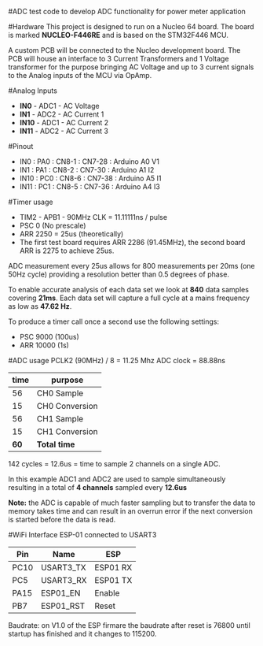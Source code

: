 #ADC test code
to develop ADC functionality for power meter application

#Hardware
This project is designed to run on a Nucleo 64 board. The board is marked **NUCLEO-F446RE** and is based on the STM32F446 MCU.

A custom PCB will be connected to the Nucleo development board. The PCB will house an interface to 3 Current Transformers and 1 Voltage transformer for the purpose bringing AC Voltage and up to 3 current signals to the Analog inputs of the MCU via OpAmp.

#Analog Inputs
- **IN0** - ADC1 - AC Voltage
- **IN1** - ADC2 - AC Current 1
- **IN10** - ADC1 - AC Current 2
- **IN11** - ADC2 - AC Current 3

#Pinout
- IN0 : PA0 : CN8-1 : CN7-28 : Arduino A0 V1
- IN1 : PA1 : CN8-2 : CN7-30 : Arduino A1 I2
- IN10 : PC0 : CN8-6 : CN7-38 : Arduino A5 I1
- IN11 : PC1 : CN8-5 : CN7-36 : Arduino A4 I3

#Timer usage
- TIM2 - APB1 - 90MHz CLK = 11.11111ns / pulse
- PSC 0 (No prescale)
- ARR 2250 = 25us (theoretically)
- The first test board requires ARR 2286  (91.45MHz), the second board ARR is 2275 to achieve 25us.

ADC measurement every 25us allows for 800 measurements per 20ms (one 50Hz cycle) providing a resolution better than 0.5 degrees of phase.

To enable accurate analysis of each data set we look at **840** data samples covering **21ms**. Each data set will capture a full cycle at a mains frequency as low as  **47.62 Hz**. 

To produce a timer call once a second use the following settings:
- PSC 9000 (100us)
- ARR 10000 (1s)

#ADC usage
PCLK2 (90MHz) / 8 = 11.25 Mhz ADC clock = 88.88ns

| time | purpose |
| --- | --- |
| 56 | CH0 Sample |
| 15 | CH0 Conversion |
| 56 | CH1 Sample |
| 15 | CH1 Conversion |
| **60** | **Total time** |
142 cycles = 12.6us = time to sample 2 channels on a single ADC.

In this example ADC1 and ADC2 are used to sample simultaneously resulting in a total of **4 channels** sampled every **12.6us**

**Note:** the ADC is capable of much faster sampling but to transfer the data to memory takes time and can result in an overrun error if the next conversion is started before the data is read. 


#WiFi Interface
ESP-01 connected to USART3

| Pin | Name | ESP |
| --- | --- | --- |
| PC10 | USART3_TX | ESP01 RX |
| PC5 | USART3_RX | ESP01 TX |
| PA15 | ESP01_EN | Enable |
| PB7 | ESP01_RST | Reset |

Baudrate: on V1.0 of the ESP firmare the baudrate after reset is 76800 until startup has finished and it changes to 115200.